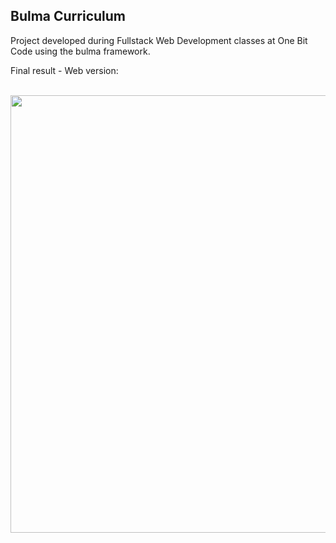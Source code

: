 <h2>Bulma Curriculum</h2>

Project developed during Fullstack Web Development classes at One Bit Code using the bulma framework.

Final result - Web version:

<br>
<div align="center">
<img src="https://user-images.githubusercontent.com/87499710/163291187-37b14c8b-5f48-4117-bec0-fc65807de700.gif" width="700px"/>
</div>



